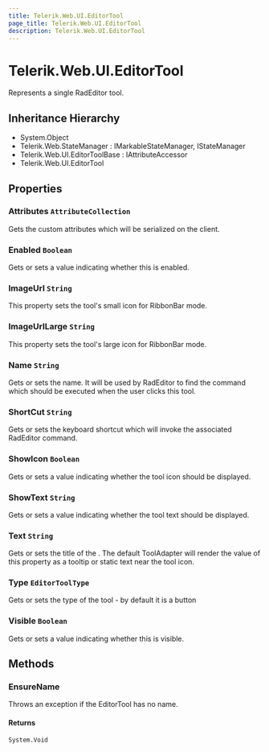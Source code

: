 ```yaml
---
title: Telerik.Web.UI.EditorTool
page_title: Telerik.Web.UI.EditorTool
description: Telerik.Web.UI.EditorTool
---
```


# Telerik.Web.UI.EditorTool

Represents a single RadEditor tool.

## Inheritance Hierarchy

* System.Object
* Telerik.Web.StateManager : IMarkableStateManager, IStateManager
* Telerik.Web.UI.EditorToolBase : IAttributeAccessor
* Telerik.Web.UI.EditorTool

## Properties

###  Attributes `AttributeCollection`

Gets the custom attributes which will be serialized on the client.

###  Enabled `Boolean`

Gets or sets a value indicating whether this  is enabled.

###  ImageUrl `String`

This property sets the tool's small icon for RibbonBar mode.

###  ImageUrlLarge `String`

This property sets the tool's large icon for RibbonBar mode.

###  Name `String`

Gets or sets the  name. It will be used by RadEditor to find
            the command which should be executed when the user clicks this tool.

###  ShortCut `String`

Gets or sets the keyboard shortcut which will invoke the associated
            RadEditor command.

###  ShowIcon `Boolean`

Gets or sets a value indicating whether the tool icon should be displayed.

###  ShowText `String`

Gets or sets a value indicating whether the tool text should be displayed.

###  Text `String`

Gets or sets the title of the . The default ToolAdapter will 
            render the value of this property as a tooltip or static text near the
            tool icon.

###  Type `EditorToolType`

Gets or sets the type of the tool - by default it is a button

###  Visible `Boolean`

Gets or sets a value indicating whether this  is visible.

## Methods

###  EnsureName

Throws an exception if the EditorTool has no name.

#### Returns

`System.Void` 

